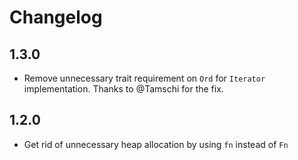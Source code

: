 # Changelog

## 1.3.0

- Remove unnecessary trait requirement on `Ord` for `Iterator` implementation.
  Thanks to @Tamschi for the fix.

## 1.2.0

- Get rid of unnecessary heap allocation by using `fn` instead of `Fn`
